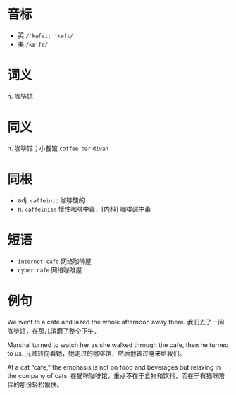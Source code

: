 # 音标

- 英 `/'kæfeɪ; 'kæfɪ/`
- 美 `/kæ'fe/`

# 词义

n. 咖啡馆


# 同义

n. 咖啡馆；小餐馆
`coffee bar` `divan`

# 同根

- adj. `caffeinic` 咖啡酸的
- n. `caffeinism` 慢性咖啡中毒，[内科] 咖啡碱中毒

# 短语

- `internet cafe` 网络咖啡屋
- `cyber cafe` 网络咖啡屋

# 例句

We went to a cafe and lazed the whole afternoon away there.
我们去了一间咖啡馆，在那儿消磨了整个下午。

Marshal turned to watch her as she walked through the cafe, then he turned to us.
元帅转向看她，她走过的咖啡馆，然后他转过身来给我们。

At a cat “cafe,” the emphasis is not on food and beverages but relaxing in the company of cats.
在猫咪咖啡馆，重点不在于食物和饮料，而在于有猫咪陪伴的那份轻松愉快。


